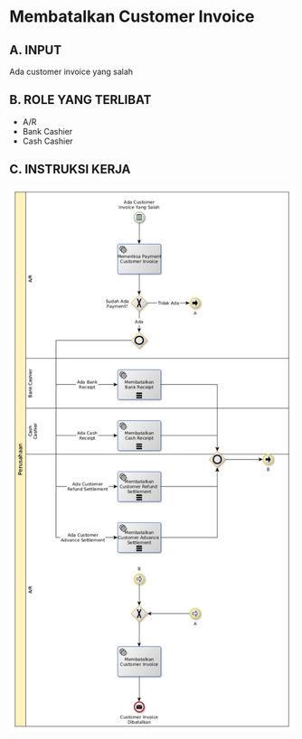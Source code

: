 # Membatalkan Customer Invoice

## <a name="input">A. INPUT</a>

Ada customer invoice yang salah

## <a name="role">B. ROLE YANG TERLIBAT</a>

* A/R
* Bank Cashier
* Cash Cashier

## <a name="instruksi">C. INSTRUKSI KERJA</a>

![](../img/membatalkan-customer-invoice.png)

